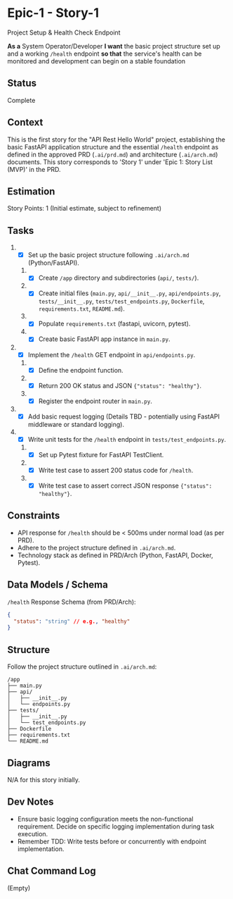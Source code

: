 # Epic-1 - Story-1
Project Setup & Health Check Endpoint

**As a** System Operator/Developer
**I want** the basic project structure set up and a working `/health` endpoint
**so that** the service's health can be monitored and development can begin on a stable foundation

## Status

Complete

## Context

This is the first story for the "API Rest Hello World" project, establishing the basic FastAPI application structure and the essential `/health` endpoint as defined in the approved PRD (`.ai/prd.md`) and architecture (`.ai/arch.md`) documents. This story corresponds to 'Story 1' under 'Epic 1: Story List (MVP)' in the PRD.

## Estimation

Story Points: 1 (Initial estimate, subject to refinement)

## Tasks

1.  - [x] Set up the basic project structure following `.ai/arch.md` (Python/FastAPI).
    1.  - [x] Create `/app` directory and subdirectories (`api/`, `tests/`).
    2.  - [x] Create initial files (`main.py`, `api/__init__.py`, `api/endpoints.py`, `tests/__init__.py`, `tests/test_endpoints.py`, `Dockerfile`, `requirements.txt`, `README.md`).
    3.  - [x] Populate `requirements.txt` (fastapi, uvicorn, pytest).
    4.  - [x] Create basic FastAPI app instance in `main.py`.
2.  - [x] Implement the `/health` GET endpoint in `api/endpoints.py`.
    1.  - [x] Define the endpoint function.
    2.  - [x] Return 200 OK status and JSON `{"status": "healthy"}`.
    3.  - [x] Register the endpoint router in `main.py`.
3.  - [x] Add basic request logging (Details TBD - potentially using FastAPI middleware or standard logging).
4.  - [x] Write unit tests for the `/health` endpoint in `tests/test_endpoints.py`.
    1.  - [x] Set up Pytest fixture for FastAPI TestClient.
    2.  - [x] Write test case to assert 200 status code for `/health`.
    3.  - [x] Write test case to assert correct JSON response `{"status": "healthy"}`.

## Constraints

- API response for `/health` should be < 500ms under normal load (as per PRD).
- Adhere to the project structure defined in `.ai/arch.md`.
- Technology stack as defined in PRD/Arch (Python, FastAPI, Docker, Pytest).

## Data Models / Schema

`/health` Response Schema (from PRD/Arch):
```json
{
  "status": "string" // e.g., "healthy"
}
```

## Structure

Follow the project structure outlined in `.ai/arch.md`:
```
/app
├── main.py
├── api/
│   ├── __init__.py
│   └── endpoints.py
├── tests/
│   ├── __init__.py
│   └── test_endpoints.py
├── Dockerfile
├── requirements.txt
└── README.md
```

## Diagrams

N/A for this story initially.

## Dev Notes

- Ensure basic logging configuration meets the non-functional requirement. Decide on specific logging implementation during task execution.
- Remember TDD: Write tests before or concurrently with endpoint implementation.

## Chat Command Log

(Empty) 
